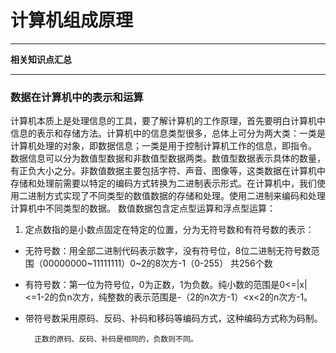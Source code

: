 # 计算机组成原理
***
**相关知识点汇总**
***
### 数据在计算机中的表示和运算
计算机本质上是处理信息的工具，要了解计算机的工作原理，首先要明白计算机中信息的表示和存储方法。计算机中的信息类型很多，总体上可分为两大类：一类是计算机处理的对象，即数据信息；一类是用于控制计算机工作的信息，即指令。
数据信息可以分为数值型数据和非数值型数据两类。数值型数据表示具体的数量，有正负大小之分。非数值数据主要包括字符、声音、图像等，这类数据在计算机中存储和处理前需要以特定的编码方式转换为二进制表示形式。在计算机中，我们使用二进制方式实现了不同类型的数值数据的存储和处理。使用二进制来编码和处理计算机中不同类型的数据。
数值数据包含定点型运算和浮点型运算：
1. 定点数指的是小数点固定在特定的位置，分为无符号数和有符号数的表示：
- 无符号数：用全部二进制代码表示数字，没有符号位，8位二进制无符号数范围（00000000~11111111）0~2的8次方-1（0-255） 共256个数
- 有符号数：第一位为符号位，0为正数，1为负数。纯小数的范围是0<=|x|<=1-2的负n次方，纯整数的表示范围是-（2的n次方-1）<x<2的n次方-1。
- 带符号数采用原码、反码、补码和移码等编码方式，这种编码方式称为码制。

        正数的原码、反码、补码是相同的，负数则不同。
